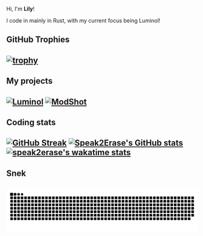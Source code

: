 Hi, I'm **Lily**!

I code in mainly in Rust, with my current focus being Luminol!

GitHub Trophies
---
[![trophy](https://github-profile-trophy.vercel.app/?username=speak2erase&theme=gitdimmed&column=-1)](https://github.com/ryo-ma/github-profile-trophy)
---

My projects
---
[![Luminol](https://github-readme-stats.vercel.app/api/pin/?username=Astrabit-ST&repo=Luminol&theme=dark)](https://github.com/Astrabit-ST/Luminol)
[![ModShot](https://github-readme-stats.vercel.app/api/pin/?username=Astrabit-ST&repo=ModShot-Core&theme=dark)](https://github.com/Astrabit-ST/ModShot-Core)
---

Coding stats
---
[![GitHub Streak](https://github-readme-streak-stats.herokuapp.com?user=Speak2Erase&date_format=M%20j%5B%2C%20Y%5D&theme=dark&count_private=true&include_all_commits=true)](https://github.com/Speak2Erase)
[![Speak2Erase's GitHub stats](https://github-readme-stats.anuraghazra1.vercel.app/api?username=Speak2Erase&count_private=true&include_all_commits=true&show_icons=true&theme=dark)](https://github.com/Speak2Erase)
[![speak2erase's wakatime stats](https://github-readme-stats.vercel.app/api/wakatime?username=Speak2Erase&theme=dark&layout=compact&langs_count=10)](https://github.com/anuraghazra/github-readme-stats)
---

Snek
---
![snek gif](https://github.com/Speak2Erase/Speak2Erase/blob/output/github-snake-dark.svg)
---
